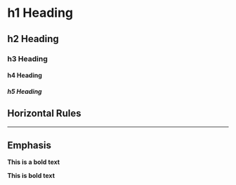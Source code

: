 # h1 Heading
## h2 Heading
### h3 Heading
#### h4 Heading
##### h5 Heading

## Horizontal Rules

___

## Emphasis

**This is a bold text**

__This is bold text__

